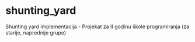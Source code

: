 # shunting_yard
Shunting yard implementacija - Projekat za II godinu škole programiranja (za starije, naprednije grupe)
